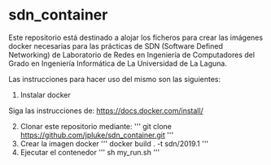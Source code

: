 # sdn_container

Este repositorio está destinado a alojar los ficheros para crear las imágenes docker necesarias para las prácticas de SDN (Software Defined Networking) de Laboratorio de Redes en Ingeniería de Computadores del Grado en Ingeniería Informática de La Universidad de La Laguna.

Las instrucciones para hacer uso del mismo son las siguientes:

1. Instalar docker

Siga las instrucciones de: https://docs.docker.com/install/

2. Clonar este repositorio mediante:
'''
	git clone https://github.com/jpluke/sdn_container.git
'''
3. Crear la imagen docker
'''
	docker build . -t sdn/2019.1
'''
4. Ejecutar el contenedor
'''
	sh my_run.sh
'''
